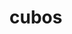 # cubos<script id="vertexShader_buffer" type="x-shader/x-vertex">attribute vec4 a_position;  
  uniform mat4 u_modelViewMatrix;
  uniform mat4 u_projectionMatrix;
  
  void main() {
    gl_Position = a_position;
  }
</script>
<script id="fragmentShader_under" type="x-shader/x-vertex">
  #extension GL_EXT_shader_texture_lod : enable
  precision highp float;
  
  uniform vec2 u_resolution;
  uniform float u_time;
  uniform vec2 u_mouse;
  uniform sampler2D u_noise;
  
  uniform vec2 u_cam;
  
  uniform samplerCube u_environment;
  
  /* Raymarching constants */
  /* --------------------- */
  const float MAX_TRACE_DISTANCE = 8.;             // max trace distance
  const float INTERSECTION_PRECISION = 0.001;       // precision of the intersection
  const int NUM_OF_TRACE_STEPS = 100;               // max number of trace steps
  const float STEP_MULTIPLIER = .8;                 // the step mutliplier - ie, how much further to progress on each step
  
  /* Structures */
  /* ---------- */
  struct Camera {
    vec3 ro;
    vec3 rd;
    vec3 forward;
    vec3 right;
    vec3 up;
    float FOV;
  };
  struct Surface {
    float len;
    vec3 position;
    vec3 colour;
    float id;
    float steps;
    float AO;
  };
  struct Model {
    float dist;
    vec3 colour;
    float id;
  };
  
  vec2 getScreenSpace() {
    vec2 uv = (gl_FragCoord.xy - 0.5 * u_resolution.xy) / min(u_resolution.y, u_resolution.x);
    
    return uv;
  }
  
  float easeInOutCubic(float d) {
    if (d < 0.5) return 4. * pow(d, 3.);
    return 1. - pow(-2. * d + 2., 3.) * .5;
  }
  float easeInOutExpo(float k) {
    if(k == 0.) return 0.;
    if(k == 1.) return 1.;
    k *= 2.;
    if(k < 1.) return .5 * pow(1024., k - 1.);
    return .5 * ( -pow(2., -10. * (k - 1.)) + 2. );
  }
  
  /*--------------------------------
  /  Modelling
  / -------------------------------- */
  float smin(float a, float b, float k) {
      float res = exp(-k*a) + exp(-k*b);
      return -log(res)/k;
  }

  mat4 rotationMatrix(vec3 axis, float angle) {
    axis = normalize(axis);
    float s = sin(angle);
    float c = cos(angle);
    float oc = 1.0 - c;

    return mat4(oc * axis.x * axis.x + c,           oc * axis.x * axis.y - axis.z * s,  oc * axis.z * axis.x + axis.y * s,  0.0,
                  oc * axis.x * axis.y + axis.z * s,  oc * axis.y * axis.y + c,           oc * axis.y * axis.z - axis.x * s,  0.0,
                  oc * axis.z * axis.x - axis.y * s,  oc * axis.y * axis.z + axis.x * s,  oc * axis.z * axis.z + c,           0.0,
                  0.0,                                0.0,                                0.0,                                1.0);
}
  
  float udBox( vec3 p, vec3 b ) {
    return length(max(abs(p)-b,0.0));
  }
  
  float t = 0.;
  Model model(vec3 p) {
    float d = length(p) - .2;
    // vec3 colour = vec3(1,0,0);
    
    d = 100.;
    vec3 colour2 = vec3(0);
    vec3 colour1 = vec3(0);
    vec3 colour = vec3(1);
    
    vec3 pos1, pos2 = vec3(0,0,0);
    vec3 endpos1 = vec3(-.25, 0, 0);
    vec3 endpos2 = vec3(.25, 0, 0);
    
    pos1 = mix(vec3(0), endpos1, t);
    pos2 = mix(vec3(0), endpos2, t);
    
    vec3 _p = p;
    
    for(float i = 0.; i < 3.; i++) {
      vec3 c;
      vec3 pos = vec3(0);
      if(i == 1.) {
        pos = pos1;
        c = colour2;
      }
      if(i == 2.) {
        pos = pos2;
        c = colour1;
      }
      p = _p + pos;
      float t5 = u_time / 5. * (i + 1.);
      p = (rotationMatrix(vec3(cos(t5), sin(t5), .5), u_time / 3. ) * vec4(p, 1.)).xyz;
      if(d == 100.) {
        d = udBox(p, vec3(.1));
      } else {
        float d1 = udBox(p, vec3(.1));
        float ddiff = (d1 - d)/d1;
        d = smin(d, d1, mix(90., 20., t));
        colour = mix(c, colour, smoothstep(0., 1., ddiff * .7)); // This mixes the colours together based on the gradient produced by the smin
      }
    }
    
    return Model(d, colour, 1.);
  }
  Model map( vec3 p ){
    return model(p);
  }
  
  Surface calcIntersection( in Camera cam ){
    float h =  INTERSECTION_PRECISION*2.0;
    float rayDepth = 0.0;
    float hitDepth = -1.0;
    float id = -1.;
    float steps = 0.;
    float ao = 0.;
    vec3 position;
    vec3 colour;

    for( int i=0; i< NUM_OF_TRACE_STEPS ; i++ ) {
      if( abs(h) < INTERSECTION_PRECISION || rayDepth > MAX_TRACE_DISTANCE ) break;
      position = cam.ro+cam.rd*rayDepth;
      Model m = map( position );
      h = m.dist;
      rayDepth += h * STEP_MULTIPLIER;
      id = m.id;
      steps += 1.;
      ao += max(h, 0.);
      colour = m.colour;
    }

    if( rayDepth < MAX_TRACE_DISTANCE ) hitDepth = rayDepth;
    if( rayDepth >= MAX_TRACE_DISTANCE ) id = -1.0;

    return Surface( hitDepth, position, colour, id, steps, ao );
  }
  Camera getCamera(in vec2 uv, in vec3 pos, in vec3 target) {
    vec3 forward = normalize(target - pos);
    vec3 right = normalize(vec3(forward.z, 0., -forward.x));
    vec3 up = normalize(cross(forward, right));
    
    float FOV = .6;
    
    return Camera(
      pos,
      normalize(forward + FOV * uv.x * right + FOV * uv.y * up),
      forward,
      right,
      up,
      FOV
    );
  }
  
  
  float softshadow( in vec3 ro, in vec3 rd, in float mint, in float tmax ) {
    float res = 1.0;
    float t = mint;
    for( int i=0; i<16; i++ ) {
      float h = map( ro + rd*t ).dist;
      res = min( res, 8.0*h/t );
      t += clamp( h, 0.02, 0.10 );
      if( h<0.001 || t>tmax ) break;
    }
    return clamp( res, 0.0, 1.0 );
  }
  float calcAO( in vec3 pos, in vec3 nor ) {
    float occ = 0.0;
    float sca = 1.0;
    for( int i=0; i<5; i++ )
    {
      float hr = 0.01 + 0.12*float(i)/4.0;
      vec3 aopos =  nor * hr + pos;
      float dd = map( aopos ).dist;
      occ += -(dd-hr)*sca;
      sca *= 0.95;
    }
    return clamp( 1.0 - 3.0*occ, 0.0, 1.0 );    
  }
  // This is here to provide a fallback for devices that don't support GL_EXT_shader_texture_lod
  vec4 cubeTexture(samplerCube map, vec3 uv, float lod) {
    #ifdef GL_EXT_shader_texture_lod
    return textureCubeLodEXT(map, uv, lod);
    #endif
    return textureCube(map, uv);
  }
  vec3 shade(Surface surface, vec3 nor, vec3 ref, Camera cam) {
    
    vec3 col = surface.colour;
    vec3 pos = surface.position;
    
    vec3 I = normalize(pos - cam.ro);
    vec3 R = reflect(I, nor);
    vec3 reflection = cubeTexture(u_environment, R, 5.).rgb;
    // reflection *= 0.;
    // col = reflection;
    // lighitng        
    float occ = 1./surface.AO;
    vec3  lig = normalize( vec3(-0.6, 0.7, -0.) );
    float amb = clamp( 0.5+0.5*nor.y, 0.0, 1.0 );
    float dif = clamp( dot( nor, lig ), 0.0, 1.0 );
    float bac = clamp( dot( nor, normalize(vec3(-lig.x,0.0,-lig.z))), 0.0, 1.0 )*clamp( 1.0-pos.y,0.0,1.0);
    // float dom = smoothstep( -0.1, 0.1, ref.y );
    float fre = pow( clamp(1.0+dot(nor,cam.rd),0.0,1.0), 2.0 );
    float spe = pow(clamp( dot( ref, lig ), 0.0, 1.0 ),4.0);

    // dif *= softshadow( pos, lig, 0.02, 2.5 );
    //dom *= softshadow( pos, ref, 0.02, 2.5 );

    vec3 lin = vec3(0.0);
    lin += 1.20*dif*vec3(.95,0.80,0.60);
    lin += 1.20*spe*vec3(1.00,0.85,0.55)*dif;
    lin += 0.80*amb*vec3(0.50,0.70,.80)*occ;
    //lin += 0.30*dom*vec3(0.50,0.70,1.00)*occ;
    lin += 0.30*bac*vec3(0.25,0.25,0.25)*occ;
    lin += 0.20*fre*vec3(1.00,1.00,1.00)*occ;
    col = col*lin;
    
    col += reflection * .5;

    return col;
  }
  
  // Calculates the normal by taking a very small distance,
  // remapping the function, and getting normal for that
  vec3 calcNormal( in vec3 pos ){
    vec3 eps = vec3( 0.001, 0.0, 0.0 );
    vec3 nor = vec3(
      map(pos+eps.xyy).dist - map(pos-eps.xyy).dist,
      map(pos+eps.yxy).dist - map(pos-eps.yxy).dist,
      map(pos+eps.yyx).dist - map(pos-eps.yyx).dist );
    return normalize(nor);
  }
  
  vec3 render(Surface surface, Camera cam, vec2 uv) {
    vec3 colour = vec3(.4,.4,.45);
    vec3 colourB = vec3(.1, .1, .1);
    
    colour = mix(colourB, colour, smoothstep(1., 0., (length(uv) - surface.steps/100.) * (1.+smoothstep(-1., -1.5, -abs(cam.ro.z))*.5)));
    
    // colour = mix(vec3(.5,0,.3), vec3(0,.5,0), smoothstep(-1., -1.5, cam.ro.z))+surface.steps/100.;
    
    // colour -= texture2D(u_noise, uv).rgb;
    
    if (surface.id == 1.){
      vec3 surfaceNormal = calcNormal( surface.position );
      vec3 ref = reflect(cam.rd, surfaceNormal);
      colour = surfaceNormal;
      colour = shade(surface, surfaceNormal, ref, cam);
    }

    return colour;
  }
  
  void main() {
    vec2 uv = getScreenSpace();
    
    t = easeInOutExpo( smoothstep(0., 1., sin(u_time * .25) * 2.) );
    
    float camd = mix(.8, 1.5, t);
    
    float c = cos(u_cam.x);
    float s = sin(u_cam.x);
    mat3 xrot = mat3(
      c, 0, s,
      0, 1, 0,
      -s, 0, c
    );
    // c = cos(u_cam.y);
    // s = sin(u_cam.y);
    // mat3 yrot = mat3(
    //   1, 0, 0,
    //   0, c, -s,
    //   0, s, c
    // );
    // xrot *= yrot;
    
    vec3 campos = vec3( 0, 0, camd ) * xrot;
    // campos += vec3( 0, cos(u_cam.y)*camd, sin(u_cam.y)*camd );
    
    // Camera cam = getCamera(uv, mix(vec3(0,0,-.8), vec3(0,0,-1.5), t), vec3(0));
    // Camera cam = getCamera(uv, vec3(0.,0.,1.25), vec3(0, 0, 0));
    Camera cam = getCamera(uv, campos, vec3(0));
    
    Surface surface = calcIntersection(cam);
    
    gl_FragColor = vec4(render(surface, cam, uv), 1.);
    // gl_FragColor = vec4(vec3(surface.steps/100.), 1.);
  }
</script>
